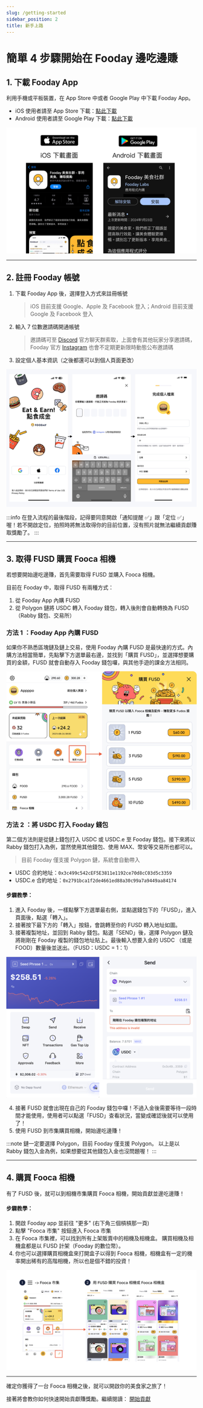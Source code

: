 ```yaml
---
slug: /getting-started
sidebar_position: 2
title: 新手上路
---
```


# 簡單 4 步驟開始在 Fooday 邊吃邊賺

## 1. 下載 Fooday App

利用手機或平板裝置，在 App Store 中或者 Google Play 中下載 Fooday App。

* iOS 使用者請至 App Store 下載：[點此下載](https://itunes.apple.com/app/id6456410353)
* Android 使用者請至 Google Play 下載：[點此下載](https://play.google.com/store/apps/details?id=org.foodaylabs.fooday)

![App download](./app_download.jpg)

***

## 2. 註冊 Fooday 帳號

1. 下載 Fooday App 後，選擇登入方式來註冊帳號

    > iOS 目前支援 Google、Apple 及 Facebook 登入；Android 目前支援 Google 及 Facebook 登入

2. 輸入 7 位數邀請碼開通帳號

    > 邀請碼可至 [Discord](https://discord.gg/6Q3Xa7fRV4) 官方聊天群索取，上面會有其他玩家分享邀請碼，Fooday 官方 [Instagram](https://www.instagram.com/fooday.app) 也會不定期更新限時動態公布邀請碼

3. 設定個人基本資訊（之後都還可以到個人頁面更改）

![註冊流程](./onboarding_flow.jpg)

:::info
在登入流程的最後階段，記得要同意開啟「通知提醒 ✅」跟「定位 ✅」喔！若不開啟定位，拍照時將無法取得你的目前位置，沒有照片就無法繼續貢獻賺取獎勵了。
:::

***

## 3. 取得 FUSD 購買 Fooca 相機

若想要開始邊吃邊賺，首先需要取得 FUSD 並購入 Fooca 相機。

目前在 Fooday 中，取得 FUSD 有兩種方式：
1. 從 Fooday App 內購 FUSD
2. 從 Polygon 鏈將 USDC 轉入 Fooday 錢包，轉入後則會自動轉換為 FUSD（Rabby 錢包、交易所）

### 方法 1 ：Fooday App 內購 FUSD 

如果你不熟悉區塊鏈及鏈上交易，使用 Fooday 內購 FUSD 是最快速的方式。內購方法相當簡單，先點擊下方選單最右邊，並找到「購買 FUSD」，並選擇想要購買的金額，FUSD 就會自動存入 Fooday 錢包囉，與其他手遊的課金方法相同。

![App 內購 FUSD](./in-app-purchase.jpg)


### 方法 2 ：將 USDC 打入 Fooday 錢包

第二個方法則是從鏈上錢包打入 USDC 或 USDC.e 至 Fooday 錢包。接下來將以 Rabby 錢包打入為例，當然使用其他錢包、使用 MAX、幣安等交易所也都可以。

> 目前 Fooday 僅支援 Polygon 鏈，系統會自動帶入

* USDC 合約地址：`0x3c499c542cEF5E3811e1192ce70d8cC03d5c3359`  
* USDC.e 合約地址：`0x2791bca1f2de4661ed88a30c99a7a9449aa84174`

#### 步驟教學：
1. 進入 Fooday 後，一樣點擊下方選單最右側，並點選錢包下的「FUSD」，進入頁面後，點選「轉入」。
2. 接著按下最下方的「轉入」按鈕，會跳轉至你的 FUSD 轉入地址如圖。  
3. 接著複製地址，並回到 Rabby 錢包。點選「SEND」後，選擇 Polygon 鏈及將剛剛在 Fooday 複製的錢包地址貼上。最後輸入想要入金的 USDC （或是 FOOD）數量後並送出。（FUSD：USDC = 1：1）

![Rabby 入金](./rabby_deposit.png)

4. 接著 FUSD 就會出現在自己的 Fooday 錢包中囉！不過入金後需要等待一段時間才能使用，使用者可以點選「FUSD」查看狀況，當變成確認後就可以使用了！  
5. 使用 FUSD 到市集購買相機，開始邊吃邊賺！  

:::note
鏈一定要選擇 Polygon，目前 Fooday 僅支援 Polygon。
以上是以 Rabby 錢包入金為例，如果想要從其他錢包入金也沒問題喔！
:::

***

## 4. 購買 Fooca 相機

有了 FUSD 後，就可以到相機市集購買 Fooca 相機，開始貢獻並邊吃邊賺！

#### 步驟教學：

1. 開啟 Fooday app 並前往 "更多" (右下角三個槓槓那一頁)
2. 點擊 "Fooca 市集" 按鈕進入 Fooca 市集
3. 在 Fooca 市集裡，可以找到所有上架販賣中的相機及相機盒。 購買相機及相機盒都是以 FUSD 計架（Fooday 的數位幣）。
4. 你也可以選擇購買相機盒來打開盒子以得到 Fooca 相機，相機盒有一定的機率開出稀有的高階相機，所以也是個不錯的投資！

![Fooca 市集](./acquire_fooca1.jpg)

***

確定你獲得了一台 Fooca 相機之後，就可以開啟你的美食家之旅了！

接著將會教你如何快速開始貢獻賺獎勵。繼續閱讀： [開始貢獻](/start-contribute)